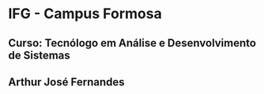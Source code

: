 # IFG - Campus Formosa

## Curso: Tecnólogo em Análise e Desenvolvimento de Sistemas

## Arthur José Fernandes
